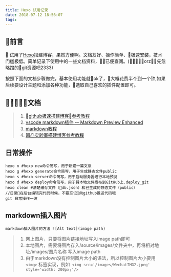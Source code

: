 ```yaml
---
title: Hexo 试用记录
date: 2018-07-12 18:56:07
tags:  
---
```


## 前言

   试用了[Hexo](https://hexo.io/)搭建博客，果然方便啊。文档友好、操作简单、极速安装，技术门槛极低。简单记录下使用中的一些文档资料，已便查阅。(orz先忽略蹭的git资源吧2333)    

  按照下面的文档步骤做完，基本使用功能就ok了，大概花费半个到一个钟,如果后续要设计主题和添加各种功能，选取自己喜欢的插件配置即可。

## 文档

>1. [github极速搭建博客参考教程](http://tengj.top/2016/02/22/hexo1/)
>2. [vscode markdown插件 -- Markdown Preview Enhanced](https://shd101wyy.github.io/markdown-preview-enhanced/#/)
>3. [markdown教程](http://www.markdown.cn/)
>4. [凹凸实验室搭建博客参考教程](https://aotu.io/notes/2015/10/08/aotu-blog-v1/)

## 日常操作
```
hexo n #hexo new命令简写，用于新建一篇文章
hexo g #hexo generate命令简写，用于生成静态文件public
hexo s #hexo server命令简写，用于启动服务器进行本地预览
hexo d #hexo deploy命令简写，用于将本地文件发布到GitHub上.deploy_git
hexo clean #清楚缓存文件（db.json）和已生成的静态文件（public）
//日常在后台编辑完代码时候，不要忘记向github推送代码哦
git 日常操作一波
```

## markdown插入图片
```
markdown插入图片的方法 ![Alt text](image path)
```
>1. 网上图片，只要将图片链接地址写入image path即可
>2. 本地图片，需要将图片存入/source/images/文件夹中，再将相对地址/images/图片名称 写入image path
>3. 由于markdown没有控制图片大小的语法，所以控制图片大小要用```<img>``` 标签实现，例如``` <img src='/images/WechatIMG2.jpeg' style='width: 200px;'/>``` 








